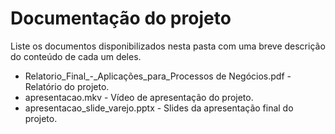 # Documentação do projeto

Liste os documentos disponibilizados nesta pasta com uma breve descrição do conteúdo de cada um deles.

* Relatorio_Final_-_Aplicações_para_Processos de Negócios.pdf - Relatório do projeto.
* apresentacao.mkv - Vídeo de apresentação do projeto.
* apresentacao_slide_varejo.pptx - Slides da apresentação final do projeto.



